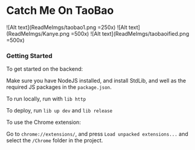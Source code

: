 # Catch Me On TaoBao

![Alt text](ReadMeImgs/taobao1.png =250x)
![Alt text](ReadMeImgs/Kanye.png =500x)
![Alt text](ReadMeImgs/taobaoified.png =500x)

### Getting Started

To get started on the backend:

Make sure you have NodeJS installed, and install StdLib, and well as the required JS packages in the `package.json`.

To run locally, run with `lib http`

To deploy, run `lib up dev` and `lib release`

To use the Chrome extension:

Go to `chrome://extensions/`, and press `Load unpacked extensions...` and select the `/Chrome` folder in the project.
